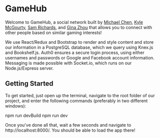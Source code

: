 # GameHub

Welcome to GameHub, a social network built by [Michael Chen](https://github.com/metamonkey8), [Kyle McGourty](https://github.com/kylemcgourty), [Sam Richards](https://github.com/samrrichards), and [Gina Zhou](https://github.com/g1na1011) that allows you to connect with other people based on similar gaming interests!

We use React/Redux and Bootstrap to render and style content and store our information in a PostgreSQL database, which we query using Knex.js and Bookshelf.js. Auth0 ensures a secure login process, using either usernames and passwords or Google and Facebook account information. Messaging is made possible with Socket.io, which runs on our Node.js/Express server. 

## Getting Started

To get started, just open up the terminal, navigate to the root folder of our project, and enter the following commands (preferably in two different windows):

npm run devBuild
npm run dev

Once you've done all that, wait a few seconds and navigate to http://localhost:8000/. You should be able to load the app there!
